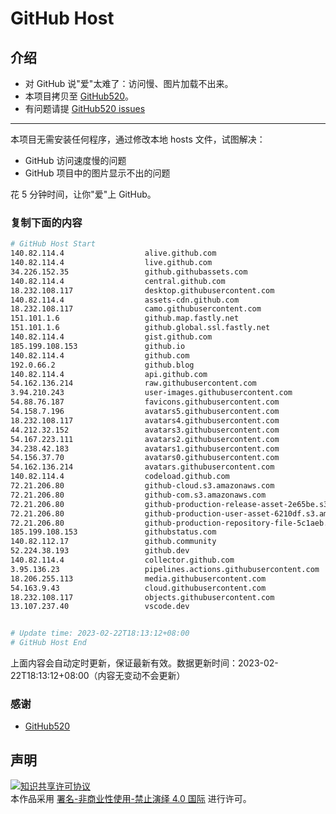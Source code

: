 # GitHub Host
## 介绍
- 对 GitHub 说"爱"太难了：访问慢、图片加载不出来。
- 本项目拷贝至 [GitHub520](https://github.com/521xueweihan/GitHub520)。
- 有问题请提 [GitHub520 issues](https://github.com/521xueweihan/GitHub520/issues/new)

---

本项目无需安装任何程序，通过修改本地 hosts 文件，试图解决：
- GitHub 访问速度慢的问题
- GitHub 项目中的图片显示不出的问题

花 5 分钟时间，让你"爱"上 GitHub。

### 复制下面的内容
```bash
# GitHub Host Start
140.82.114.4                  alive.github.com
140.82.114.4                  live.github.com
34.226.152.35                 github.githubassets.com
140.82.114.4                  central.github.com
18.232.108.117                desktop.githubusercontent.com
140.82.114.4                  assets-cdn.github.com
18.232.108.117                camo.githubusercontent.com
151.101.1.6                   github.map.fastly.net
151.101.1.6                   github.global.ssl.fastly.net
140.82.114.4                  gist.github.com
185.199.108.153               github.io
140.82.114.4                  github.com
192.0.66.2                    github.blog
140.82.114.4                  api.github.com
54.162.136.214                raw.githubusercontent.com
3.94.210.243                  user-images.githubusercontent.com
54.88.76.187                  favicons.githubusercontent.com
54.158.7.196                  avatars5.githubusercontent.com
18.232.108.117                avatars4.githubusercontent.com
44.212.32.152                 avatars3.githubusercontent.com
54.167.223.111                avatars2.githubusercontent.com
34.238.42.183                 avatars1.githubusercontent.com
54.156.37.70                  avatars0.githubusercontent.com
54.162.136.214                avatars.githubusercontent.com
140.82.114.4                  codeload.github.com
72.21.206.80                  github-cloud.s3.amazonaws.com
72.21.206.80                  github-com.s3.amazonaws.com
72.21.206.80                  github-production-release-asset-2e65be.s3.amazonaws.com
72.21.206.80                  github-production-user-asset-6210df.s3.amazonaws.com
72.21.206.80                  github-production-repository-file-5c1aeb.s3.amazonaws.com
185.199.108.153               githubstatus.com
140.82.112.17                 github.community
52.224.38.193                 github.dev
140.82.114.4                  collector.github.com
3.95.136.23                   pipelines.actions.githubusercontent.com
18.206.255.113                media.githubusercontent.com
54.163.9.43                   cloud.githubusercontent.com
18.232.108.117                objects.githubusercontent.com
13.107.237.40                 vscode.dev


# Update time: 2023-02-22T18:13:12+08:00
# GitHub Host End

```
上面内容会自动定时更新，保证最新有效。数据更新时间：2023-02-22T18:13:12+08:00（内容无变动不会更新）

### 感谢

- [GitHub520](https://github.com/521xueweihan/GitHub520)

## 声明
<a rel="license" href="https://creativecommons.org/licenses/by-nc-nd/4.0/deed.zh"><img alt="知识共享许可协议" style="border-width: 0" src="https://licensebuttons.net/l/by-nc-nd/4.0/88x31.png"></a><br>本作品采用 <a rel="license" href="https://creativecommons.org/licenses/by-nc-nd/4.0/deed.zh">署名-非商业性使用-禁止演绎 4.0 国际</a> 进行许可。